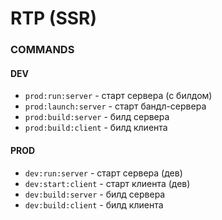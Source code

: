 # RTP (SSR)

### COMMANDS

#### DEV
* `prod:run:server` - старт сервера (с билдом)
* `prod:launch:server` - старт бандл-сервера
* `prod:build:server` - билд сервера
* `prod:build:client` - билд клиента


#### PROD

* `dev:run:server` - старт сервера (дев)
* `dev:start:client` - старт клиента (дев)
* `dev:build:server` - билд сервера
* `dev:build:client` - билд клиента

